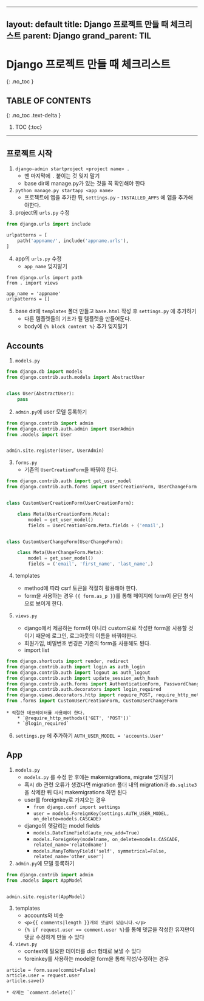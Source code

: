 


---
layout: default
title: Django 프로젝트 만들 때 체크리스트
parent: Django
grand_parent: TIL
---

# Django 프로젝트 만들 때 체크리스트
{: .no_toc }

## TABLE OF CONTENTS
{: .no_toc .text-delta }

1. TOC
{:toc}

---
## 프로젝트 시작
1. `django-admin startproject <project name> .`
	* 맨 마지막에 `.` 붙이는 것 잊지 말기
	* base dir에 manage.py가 있는 것을 꼭 확인해야 한다
2.  `python manage.py startapp <app name>` 
	* 프로젝트에 앱을 추가한 뒤, `settings.py` - `INSTALLED_APPS` 에 앱을 추가해야한다.
3. project의  `urls.py`  수정
```python
from django.urls import include

urlpatterns = [
    path('appname/', include('appname.urls'),
]
``` 
4. app의 `urls.py`  수정
	* `app_name`  잊지말기
```
from django.urls import path
from . import views

app_name = 'appname'
urlpatterns = []
```
5. base dir에 `templates`  폴더 만들고 `base.html`  작성 후 `settings.py` 에 추가하기
	* 다른 템플렛들의 기초가 될 템플렛을 만들어둔다. 
	* body에 `{% block content %}` 추가 잊지말기

## Accounts
1. `models.py`
```python
from django.db import models
from django.contrib.auth.models import AbstractUser


class User(AbstractUser):
    pass
```
2. `admin.py`에 user 모델 등록하기
```python
from django.contrib import admin
from django.contrib.auth.admin import UserAdmin
from .models import User


admin.site.register(User, UserAdmin)
```
3. `forms.py`
	* 기존의 `UserCreationForm`을 바꿔야 한다.
```python
from django.contrib.auth import get_user_model
from django.contrib.auth.forms import UserCreationForm, UserChangeForm


class CustomUserCreationForm(UserCreationForm):

    class Meta(UserCreationForm.Meta):
        model = get_user_model()
        fields = UserCreationForm.Meta.fields + ('email',)


class CustomUserChangeForm(UserChangeForm):

    class Meta(UserChangeForm.Meta):
        model = get_user_model()
        fields = ('email', 'first_name', 'last_name',)
```
4. templates
	* method에 따라 csrf 토큰을 적절히 활용해야 한다.
	* form을 사용하는 경우 `{{ form.as_p }}`를 통해 페이지에 form이 문단 형식으로 보이게 한다.

5. `views.py`
	* django에서 제공하는 form이 아니라 custom으로 작성한 form을 사용할 것이기 때문에 로그인, 로그아웃의 이름을 바꿔야한다.
	* 회원가입, 비밀번호 변경은 기존의 form을 사용해도 된다.
	* import list
```python
from django.shortcuts import render, redirect
from django.contrib.auth import login as auth_login
from django.contrib.auth import logout as auth_logout
from django.contrib.auth import update_session_auth_hash
from django.contrib.auth.forms import AuthenticationForm, PasswordChangeForm
from django.contrib.auth.decorators import login_required
from django.views.decorators.http import require_POST, require_http_methods
from .forms import CustomUserCreationForm, CustomUserChangeForm
```
	* 적절한 데코레이터를 사용해야 한다.
		* `@require_http_methods(['GET', 'POST'])`
		* `@login_required`
6. `settings.py` 에 추가하기
`AUTH_USER_MODEL = 'accounts.User'`

## App
1. `models.py`
	* `models.py` 를 수정 한 후에는 makemigrations, migrate 잊지말기
	* 혹시 db 관련 오류가 생겼다면 migration 폴더 내의 migration과 `db.sqlite3`을 삭제한 뒤 다시 makemigrations 하면 된다
	* user를 foreignkey로 가져오는 경우
		* `from django.conf import settings`
		* `user = models.ForeignKey(settings.AUTH_USER_MODEL, on_delete=models.CASCADE)`
	* django의 헷갈리는 model fields
		* `models.DateTimeField(auto_now_add=True)`
		* `models.ForeignKey(modelname, on_delete=models.CASCADE, related_name='relatedname')`
		* `models.ManyToManyField('self', symmetrical=False, related_name='other_user')`
2. `admin.py`에 모델 등록하기
```python
from django.contrib import admin
from .models import AppModel


admin.site.register(AppModel)
```
3. templates
	* accounts와 비슷
	* `<p>{{ comments|length }}개의 댓글이 있습니다.</p>`
	* `{% if request.user == comment.user %}`를 통해 뎃글을 작성한 유저만이 댓글 수정하게 만들 수 있다
4. `views.py`
	* context에 필요한 데이터를 dict 형태로 보낼 수 있다
	* foreinkey를 사용하는 model을 form을 통해 작성/수정하는 경우 
```
article = form.save(commit=False)
article.user = request.user
article.save()
```

	* 삭제는 `comment.delete()`
